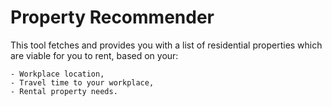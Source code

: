 # Property Recommender
This tool fetches and provides you with a list of residential properties which are viable for you to rent, based on your:

    - Workplace location,
    - Travel time to your workplace,
    - Rental property needs.
